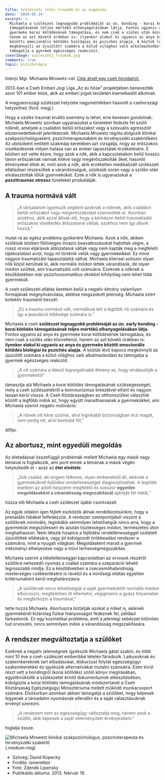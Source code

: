```yaml
---
title: Szülészeti lelki traumák és az eugenika
date: '2019-05-24'
excerpt: >-
  Michaela a szülészet legnagyobb problémáját az ún. bonding - korai kötődés
  támogatásának teljes mértékű elhanyagolásában látja. Fontos ugyanis az anya és
  gyermeke korai kötődésének támogatása, és nem csak a szülés után közvetlenül,
  hanem az azt követő órákban is: ilyenkor alakul ki ugyanis az anya és gyermeke
  közötti emocionális kötődés biológiai és pszichés alapja. A köztük lévő kapocs
  megkönnyíti az újszülött számára a külső világhoz való alkalmazkodást és
  támogatja a gyermek egészséges reakcióit.
coverImage: szuleszeti_traumak.jpg
comments: true
topic: pszichológia
---
```

Interjú Mgr. Michaela Mrowetz-cel. [Cikk átvét egy cseh híroldalról.](http://www.hrdinou.cz/105-hrdinu/michaela-mrowetz-96)

2013-ban a Cseh Emberi Jogi Liga „Az év hőse” projektjében benevezték azon 101 ember közé, akik az emberi jogok területén kiemelkedőt alkotnak.

A magyarországi szülészet helyzete nagymértékben hasonlít a csehországi helyzethez (ford. megj.)

Hogy a szülés traumát kiváltó esemény is lehet, erre kevesen gondolnak. Michaela Mrowetz azonban ugyanazokat a tüneteket fedezte fel szülő nőknél, amelyek a családon belüli erőszakot vagy a szexuális agressziót elszenvedetteknél jelentkeznek. Michaela Mrowetz régóta dolgozik klinikai szakpszichológusként, pszichoterapeutaként és törvényszéki szakértőként. Az utolsóként említett szakmája keretében azt vizsgálja, hogy az erőszakos viselkedésnek milyen hatása van az ember tapasztalati érzékelésére. E közben azt vette észre, hogy azok a nők, akik a kapcsolataikon belül hosszú távon erőszaknak vannak kitéve vagy megerőszakolták őket, hasonló élményeket éltek át, mint azok a nők, akik érzéketlen medikalizált szülészeti ellátásban részesültek a várandósságuk, szülésük során vagy a szülés után elválasztották tőlük gyermeküket. Ezek a nők is ugyanazokat a **poszttraumás stressz** tüneteket produkálják.

## A trauma normává vált

>„A társadalom igyekszik segíteni azoknak a nőknek, akik családon belüli erőszakot vagy megerőszakolást szenvedtek el. Azonban azokhoz, akik azzal állnak elő, hogy a kórházon belüli traumatizáló erőszakos viselkedés áldozataivá váltak, azokhoz nem így állunk hozzá,”

mutat rá az egész probléma gyökerére Michaela. Azok a nők, akiken szülésük közben fölösleges invazív beavatkozásokat hajtottak végre, a rossz orvosi eljárások áldozataivá váltak vagy nem kapták meg a megfelelő tájékoztatást arról, hogy mi történik velük vagy gyermekeikkel: Ez mind nagyon traumatizáló tapasztalattá válhat. Michaela kliensei sokszor olyan nők közül kerülnek ki, akik normális módon lettek várandósok, de olyan módon szültek, ami traumatizáló volt számukra. Ezeknek a nőknek a későbbiekben már pszichoszomatikus okokból kifolyólag nem lehet több gyermekük.

A cseh szülészeti ellátás keretein belül a negatív élmény valamilyen formájának megnyilvánulása, átélése megszokott jelenség. Michaela ezért kollektív traumáról beszél:

>„Ez a trauma normává vált, normálissá lett a legtöbb nő számára és így a populáció többsége számára is.”

Michaela a cseh **szülészet legnagyobb problémáját az ún. early bonding - korai kötődés támogatásának teljes mértékű elhanyagolásában látja.** Fontos ugyanis az anya és gyermeke korai kötődésének támogatása, és nem csak a szülés után közvetlenül, hanem az azt követő órákban is: **ilyenkor alakul ki ugyanis az anya és gyermeke közötti emocionális kötődés biológiai és pszichés alapja.** A köztük lévő kapocs megkönnyíti az újszülött számára a külső világhoz való alkalmazkodást és támogatja a gyermek egészséges reakcióit.

>„A nő számára a létező legnegatívabb élmény az, hogy elválasztják a gyermekétől”

támasztja alá Michaela a korai kötődés támogatásának szükségességét, mely a cseh szülészetekről a kommunizmus érkeztével eltűnt és nagyon lassan kerül vissza. A Cseh Köztársaságban az otthonszülést választók között a legfőbb indok az, hogy együtt maradhassanak a gyermekükkel, ami Michaela szerint negatív motiváció:

>„A nőnek ott kéne szülnie, ahol leginkább biztonságban érzi magát, nem pedig ott, ahol kevésbé fél,”

állítja.

## Az abortusz, mint egyedüli megoldás

Az életadással összefüggő problémák mellett Michaela egy másik nagy témával is foglalkozik, ami pont ennek a témának a másik végén helyezkedik el - azaz az **élet elvétele**.

> „Sok család, aki engem felkeres, olyan emberekből áll, akiknek a gyermeküknél fejlődési rendellenességet diagnosztizáltak. A legtöbb esetben az adott helyzetre megfelelő és sokszor **egyetlen megoldásaként a várandósság megszakítását** ajánlják fel nekik,”

húzza elő Michaela a cseh szülészet újabb csontvázait.

Az egyik oldalon igen fejlett eszközök állnak rendelkezésünkre, hogy a prenatális hibákat felfedezzük. A rendszer szempontjából viszont a szülőknek minimális, leginkább semmilyen lehetőségük nincs arra, hogy a gyermekük megszülessen és azután tisztességes módon, természetes úton meghalhasson. Nem létezik hospice a fejlődési rendellenességgel született újszülöttek ellátására, vagy jól kidolgozott örökbeadási rendszer a számukra, mint a nyugati világban. Megoldásként marad a gyermek intézményi elhelyezése vagy a művi terhességmegszakítás.

Michaela szerint a tökéletlenséggel kapcsolatban az orvosok részéről szülőkre nehezedő nyomás a család számára a szeparáció lehető legrosszabb módja. Ez a későbbiekben a csecsemőhalandóság mesterséges csökkentésére is rávetül és a minőségi ellátás egyetlen kritériumaként kerül meghatározásra.

> „A szülőknek nincs lehetőségük a saját gyermeküktől normális módon elbúcsúzni, megfelelően őt eltemetni, végigmenni a gyász folyamatán és megbirkózni a traumával,”

tette hozzá Michaela. Abortuszra bíztatják azokat a nőket is, akiknek gyermekénél kizárólag fizikai hiányosságot fedeznek fel, például farkastorok. Ez egy kozmetikai probléma, amit a jelenlegi sebészet kitűnően tud orvosolni, nincs semmilyen indok a várandósság megszakítására.

## A rendszer megváltoztatja a szülőket

Ezeknek a negatív jelenségnek igyekszik Michaela gátat szabni, és több mint 10 éve a cseh
szülészet emberibbé tételén fáradozik. Laikusoknak és szakembereknek tart előadásokat, diskurzust folytat egészségügyi szakemberekkel és igyekszik alternatívákat mutatni számukra. Ezen kívül részt vett a bondingról (korai kötődés) szóló könyv megírásában, együttműködik a szülészetet érintő dokumentumok elkészítésében, kidolgozta a korai kötődés támogatásának módszertanát a Cseh Köztársaság Egészségügyi Minisztériuma mellett működő munkacsoport számára. Elsősorban azonban abban támogatja a szülőket, hogy képesek legyenek a társadalmi nyomásnak ellenállni és a saját választásuknak érvényt szerezni.

> „A rendszert nem az egészségügy változtatja meg, hanem azok a szülők, akik képesek a saját véleményüket érvényesíteni.”

foglalja össze.

![Michaela Mrowetz klinikai szakpszichológus, pszichoterapeuta és törvényszéki szakértő](https://dl.dropboxusercontent.com/s/j27qb0pbbkq5px0/Michaela_Mrowetz.jpg){.medium-img}

* Szöveg: David Kopecký
* Fordító: ismeretlen
* Fotó: Zdeněk Lipenský
* Publikálás dátuma: 2013. február 19.
